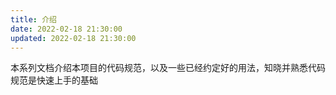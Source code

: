 ```yaml
---
title: 介绍
date: 2022-02-18 21:30:00
updated: 2022-02-18 21:30:00
---
```


本系列文档介绍本项目的代码规范，以及一些已经约定好的用法，知晓并熟悉代码规范是快速上手的基础

